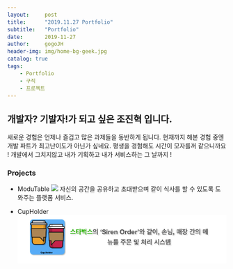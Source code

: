 ```yaml
---
layout:     post
title:      "2019.11.27 Portfolio"
subtitle:   "Portfolio"
date:       2019-11-27
author:     gogoJH
header-img: img/home-bg-geek.jpg
catalog: true
tags:
    - Portfolio
    - 구직
    - 프로젝트
---
```

## 개발자? 기발자!가 되고 싶은 조진혁 입니다.
새로운 경험은 언제나 즐겁고 많은 과제들을 동반하게 됩니다.
현재까지 해본 경험 중엔 개발 파트가 최고난이도가 아닌가 싶네요. 
평생을 경험해도 시간이 모자를꺼 같으니까요 !
개발에서 그치지않고 내가 기획하고 내가 서비스하는 그 날까지 !

### Projects
* ModuTable
	 ![](/img/modutable.png)
	자신의 공간을 공유하고 초대받으며 같이 식사를 할 수 있도록 
	도와주는 플랫폼 서비스.

* CupHolder
	![4주 모두테이블](/img/cupholder.png)
<!--stackedit_data:
eyJoaXN0b3J5IjpbLTgxNDExNjE5NywtNTAyODM3NDU3LDkyNT
k0MDg2NCwxOTkyNDM5OTg0XX0=
-->